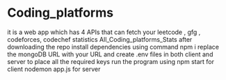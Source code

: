 # Coding_platforms
it is a web app which has 4 APIs that can fetch your leetcode , gfg , codeforces, codechef statistics
All_Coding_platforms_Stats
 after downloading the repo install dependencies using command 
 npm i
 replace the mongoDB URL with your URL and create 
 .env files in both client and server to place all the required keys run the program using 
 npm start for client
 nodemon app.js for server
